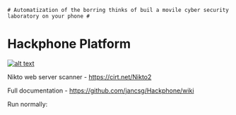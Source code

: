 ~~~
# Automatization of the borring thinks of buil a movile cyber security laboratory on your phone #
~~~

Hackphone Platform 
=====
[![alt text](https://cirt.net/images/patreon.png "Become a patron of Hackphone Platform!")](https://www.patreon.com/sullo)


Nikto web server scanner  - https://cirt.net/Nikto2

Full documentation - https://github.com/jancsg/Hackphone/wiki

Run normally:
